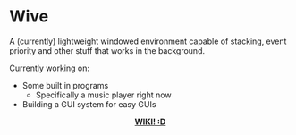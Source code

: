 # Wive
A (currently) lightweight windowed environment capable of stacking, event priority and other stuff that works in the background.

Currently working on:

* Some built in programs
  * Specifically a music player right now
* Building a GUI system for easy GUIs

<p align="center">
 <strong><a href="https://github.com/incinirate/Wive/wiki">WIKI! :D</a></strong>
</p>
